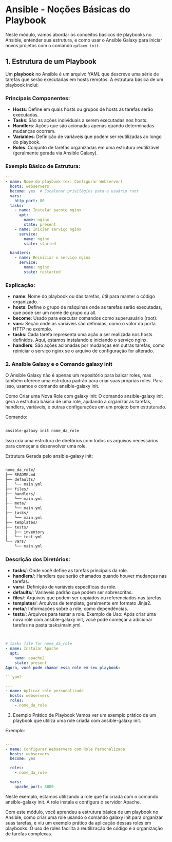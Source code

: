 # Ansible - Noções Básicas do Playbook

Neste módulo, vamos abordar os conceitos básicos de playbooks no Ansible, entender sua estrutura, e como usar o Ansible Galaxy para iniciar novos projetos com o comando `galaxy init`.

## 1. Estrutura de um Playbook

Um **playbook** no Ansible é um arquivo YAML que descreve uma série de tarefas que serão executadas em hosts remotos. A estrutura básica de um playbook inclui:

### Principais Componentes:
- **Hosts**: Define em quais hosts ou grupos de hosts as tarefas serão executadas.
- **Tasks**: São as ações individuais a serem executadas nos hosts.
- **Handlers**: Ações que são acionadas apenas quando determinadas mudanças ocorrem.
- **Variables**: Definição de variáveis que podem ser reutilizadas ao longo do playbook.
- **Roles**: Conjunto de tarefas organizadas em uma estrutura reutilizável (geralmente gerada via Ansible Galaxy).

### Exemplo Básico de Estrutura:
```yaml
---
- name: Nome do playbook (ex: Configurar Webserver)
  hosts: webservers
  become: yes  # Escalonar privilégios para o usuário root
  vars:
    http_port: 80
  tasks:
    - name: Instalar pacote nginx
      apt:
        name: nginx
        state: present
    - name: Iniciar serviço nginx
      service:
        name: nginx
        state: started

  handlers:
    - name: Reiniciar o serviço nginx
      service:
        name: nginx
        state: restarted
```
### Explicação:
- **name**: Nome do playbook ou das tarefas, útil para manter o código organizado.
- **hosts**: Define o grupo de máquinas onde as tarefas serão executadas, que pode ser um nome de grupo ou all.
- **become**: Usado para executar comandos como superusuário (root).
- **vars**: Seção onde as variáveis são definidas, como o valor da porta HTTP no exemplo.
- **tasks**: Cada tarefa representa uma ação a ser realizada nos hosts definidos. Aqui, estamos instalando e iniciando o serviço nginx.
- **handlers**: São ações acionadas por mudanças em outras tarefas, como reiniciar o serviço nginx se o arquivo de configuração for alterado.

### 2. Ansible Galaxy e o Comando galaxy init
O Ansible Galaxy não é apenas um repositório para baixar roles, mas também oferece uma estrutura padrão para criar suas próprias roles. Para isso, usamos o comando ansible-galaxy init.

Como Criar uma Nova Role com galaxy init:
O comando ansible-galaxy init gera a estrutura básica de uma role, ajudando a organizar as tarefas, handlers, variáveis, e outras configurações em um projeto bem estruturado.

Comando:

```bash

ansible-galaxy init nome_da_role
```
Isso cria uma estrutura de diretórios com todos os arquivos necessários para começar a desenvolver uma role.

Estrutura Gerada pelo ansible-galaxy init:
```bash

nome_da_role/
├── README.md
├── defaults/
│   └── main.yml
├── files/
├── handlers/
│   └── main.yml
├── meta/
│   └── main.yml
├── tasks/
│   └── main.yml
├── templates/
├── tests/
│   ├── inventory
│   └── test.yml
└── vars/
    └── main.yml
```
### Descrição dos Diretórios:
- **tasks**/: Onde você define as tarefas principais da role.
- **handlers**/: Handlers que serão chamados quando houver mudanças nas tarefas.
- **vars**/: Definição de variáveis específicas da role.
- **defaults**/: Variáveis padrão que podem ser sobrescritas.
- **files**/: Arquivos que podem ser copiados ou referenciados nas tarefas.
- **templates**/: Arquivos de template, geralmente em formato Jinja2.
- **meta**/: Informações sobre a role, como dependências.
- **tests**/: Arquivos para testar a role.
Exemplo de Uso:
Após criar uma nova role com ansible-galaxy init, você pode começar a adicionar tarefas na pasta tasks/main.yml.

```yaml

---
# tasks file for nome_da_role
- name: Instalar Apache
  apt:
    name: apache2
    state: present
Agora, você pode chamar essa role em seu playbook:

```yaml

---
- name: Aplicar role personalizada
  hosts: webservers
  roles:
    - nome_da_role
```

3. Exemplo Prático de Playbook
Vamos ver um exemplo prático de um playbook que utiliza uma role criada com ansible-galaxy init.

Exemplo:
```yaml

---
- name: Configurar Webservers com Role Personalizada
  hosts: webservers
  become: yes

  roles:
    - nome_da_role

  vars:
    apache_port: 8080
```

Neste exemplo, estamos utilizando a role que foi criada com o comando ansible-galaxy init. A role instala e configura o servidor Apache.

Com este módulo, você aprendeu a estrutura básica de um playbook no Ansible, como criar uma role usando o comando galaxy init para organizar suas tarefas, e viu um exemplo prático da aplicação dessas roles em playbooks. O uso de roles facilita a reutilização de código e a organização de tarefas complexas.
